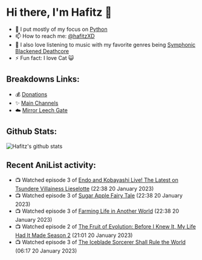 # Hi there, I'm Hafitz 👋
- 🐍 I put mostly of my focus on [Python](https://python.org)
- 📫 How to reach me: [@hafitzXD](https://t.me/hafitzXD)
- 🎵 I also love listening to music with my favorite genres being [Symphonic Blackened Deathcore](https://youtu.be/qyYmS_iBcy4)
- ⚡ Fun fact: I love Cat 😺

## Breakdowns Links:
- 💰 [Donations](https://t.me/TheBreakdowns/2)
- ✨ [Main Channels](https://t.me/TheBreakdowns)
- ☁️ [Mirror Leech Gate](https://t.me/BreakdownsGate)

## Github Stats:
![Hafitz's github stats](https://github-readme-stats.vercel.app/api?username=breakdowns&show_icons=true&count_private=true&bg_color=00000000&text_color=777)

## Recent AniList activity:
<!-- ANILIST_ACTIVITY:start -->

-   📺 Watched episode 3 of [Endo and Kobayashi Live! The Latest on Tsundere Villainess Lieselotte](https://anilist.co/anime/143064) (22:38 20 January 2023)
-   📺 Watched episode 3 of [Sugar Apple Fairy Tale](https://anilist.co/anime/139821) (22:38 20 January 2023)
-   📺 Watched episode 3 of [Farming Life in Another World](https://anilist.co/anime/146850) (22:38 20 January 2023)
-   📺 Watched episode 2 of [The Fruit of Evolution: Before I Knew It, My Life Had It Made Season 2](https://anilist.co/anime/146954) (21:01 20 January 2023)
-   📺 Watched episode 3 of [The Iceblade Sorcerer Shall Rule the World](https://anilist.co/anime/148116) (06:17 20 January 2023)

<!-- ANILIST_ACTIVITY:end -->
